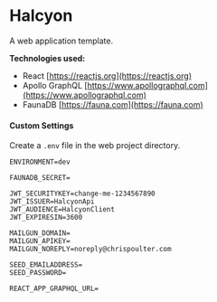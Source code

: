 # Halcyon

A web application template.

**Technologies used:**

-   React
    [https://reactjs.org](https://reactjs.org)
-   Apollo GraphQL
    [https://www.apollographql.com](https://www.apollographql.com)
-   FaunaDB
    [https://fauna.com](https://fauna.com)

#### Custom Settings

Create a `.env` file in the web project directory.

```
ENVIRONMENT=dev

FAUNADB_SECRET=

JWT_SECURITYKEY=change-me-1234567890
JWT_ISSUER=HalcyonApi
JWT_AUDIENCE=HalcyonClient
JWT_EXPIRESIN=3600

MAILGUN_DOMAIN=
MAILGUN_APIKEY=
MAILGUN_NOREPLY=noreply@chrispoulter.com

SEED_EMAILADDRESS=
SEED_PASSWORD=

REACT_APP_GRAPHQL_URL=
```
